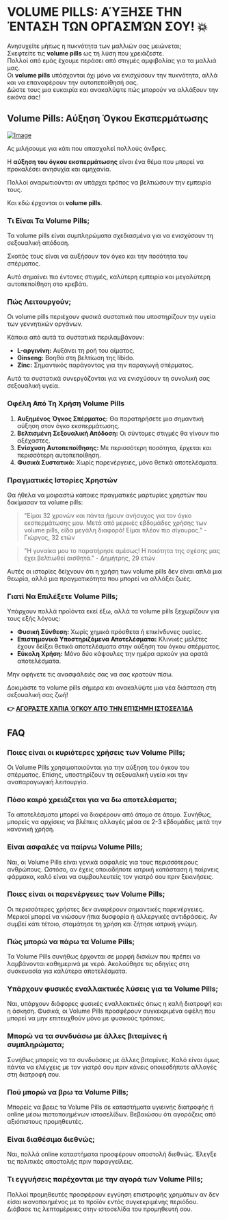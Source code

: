 # VOLUME PILLS: ΑΎΞΗΣΕ ΤΗΝ ΈΝΤΑΣΗ ΤΩΝ ΟΡΓΑΣΜΏΝ ΣΟΥ! 💥

Ανησυχείτε μήπως η πυκνότητα των μαλλιών σας μειώνεται;  
Σκεφτείτε τις **volume pills** ως τη λύση που χρειάζεστε.  
Πολλοί από εμάς έχουμε περάσει από στιγμές αμφιβολίας για τα μαλλιά μας.  
Οι **volume pills** υπόσχονται όχι μόνο να ενισχύσουν την πυκνότητα, αλλά και να επαναφέρουν την αυτοπεποίθησή σας.  
Δώστε τους μια ευκαιρία και ανακαλύψτε πώς μπορούν να αλλάξουν την εικόνα σας!

## Volume Pills: Αύξηση Όγκου Εκσπερμάτωσης

[![Image](https://www2.sellhealth.com/181/volumepills180x200_A.jpg)](https://gchaffi.com/PsS7uYEx)

Ας μιλήσουμε για κάτι που απασχολεί πολλούς άνδρες.

Η **αύξηση του όγκου εκσπερμάτωσης** είναι ένα θέμα που μπορεί να προκαλέσει ανησυχία και αμηχανία. 

Πολλοί αναρωτιούνται αν υπάρχει τρόπος να βελτιώσουν την εμπειρία τους.

Και εδώ έρχονται οι **volume pills**.

### Τι Είναι Τα Volume Pills;

Τα volume pills είναι συμπληρώματα σχεδιασμένα για να ενισχύσουν τη σεξουαλική απόδοση. 

Σκοπός τους είναι να αυξήσουν τον όγκο και την ποσότητα του σπέρματος.

Αυτό σημαίνει πιο έντονες στιγμές, καλύτερη εμπειρία και μεγαλύτερη αυτοπεποίθηση στο κρεβάτι.

### Πώς Λειτουργούν;

Οι volume pills περιέχουν φυσικά συστατικά που υποστηρίζουν την υγεία των γεννητικών οργάνων. 

Κάποια από αυτά τα συστατικά περιλαμβάνουν:

- **L-αργινίνη:** Αυξάνει τη ροή του αίματος.
- **Ginseng:** Βοηθά στη βελτίωση της libido.
- **Zinc:** Σημαντικός παράγοντας για την παραγωγή σπέρματος.

Αυτά τα συστατικά συνεργάζονται για να ενισχύσουν τη συνολική σας σεξουαλική υγεία.

### Οφέλη Από Τη Χρήση Volume Pills

1. **Αυξημένος Όγκος Σπέρματος:** Θα παρατηρήσετε μια σημαντική αύξηση στον όγκο εκσπερμάτωσης.
2. **Βελτισμένη Σεξουαλική Απόδοση:** Οι σύντομες στιγμές θα γίνουν πιο αξέχαστες.
3. **Ενίσχυση Αυτοπεποίθησης:** Με περισσότερη ποσότητα, έρχεται και περισσότερη αυτοπεποίθηση.
4. **Φυσικά Συστατικά:** Χωρίς παρενέργειες, μόνο θετικά αποτελέσματα.

### Πραγματικές Ιστορίες Χρηστών

Θα ήθελα να μοιραστώ κάποιες πραγματικές μαρτυρίες χρηστών που δοκίμασαν τα volume pills:

> "Είμαι 32 χρονών και πάντα ήμουν ανήσυχος για τον όγκο εκσπερμάτωσης μου. Μετά από μερικές εβδομάδες χρήσης των volume pills, είδα μεγάλη διαφορά! Είμαι πλέον πιο σίγουρος." - Γιώργος, 32 ετών

> "Η γυναίκα μου το παρατήρησε αμέσως! Η ποιότητα της σχέσης μας έχει βελτιωθεί αισθητά." - Δημήτρης, 29 ετών

Αυτές οι ιστορίες δείχνουν ότι η χρήση των volume pills δεν είναι απλά μια θεωρία, αλλά μια πραγματικότητα που μπορεί να αλλάξει ζωές.

### Γιατί Να Επιλέξετε Volume Pills;

Υπάρχουν πολλά προϊόντα εκεί έξω, αλλά τα volume pills ξεχωρίζουν για τους εξής λόγους:

- **Φυσική Σύνθεση:** Χωρίς χημικά πρόσθετα ή επικίνδυνες ουσίες.
- **Επιστημονικά Υποστηριζόμενα Αποτελέσματα:** Κλινικές μελέτες έχουν δείξει θετικά αποτελέσματα στην αύξηση του όγκου σπέρματος.
- **Εύκολη Χρήση:** Μόνο δύο κάψουλες την ημέρα αρκούν για ορατά αποτελέσματα.

Μην αφήνετε τις ανασφάλειές σας να σας κρατούν πίσω.

Δοκιμάστε τα volume pills σήμερα και ανακαλύψτε μια νέα διάσταση στη σεξουαλική σας ζωή!



**👉 [ΑΓΟΡΆΣΤΕ ΧΆΠΙΑ ΌΓΚΟΥ ΑΠΌ ΤΗΝ ΕΠΊΣΗΜΗ ΙΣΤΟΣΕΛΊΔΑ](https://gchaffi.com/PsS7uYEx)**

## FAQ

### Ποιες είναι οι κυριότερες χρήσεις των Volume Pills;

Οι Volume Pills χρησιμοποιούνται για την αύξηση του όγκου του σπέρματος. Επίσης, υποστηρίζουν τη σεξουαλική υγεία και την αναπαραγωγική λειτουργία. 

### Πόσο καιρό χρειάζεται για να δω αποτελέσματα;

Τα αποτελέσματα μπορεί να διαφέρουν από άτομο σε άτομο. Συνήθως, μπορείς να αρχίσεις να βλέπεις αλλαγές μέσα σε 2-3 εβδομάδες μετά την κανονική χρήση.

### Είναι ασφαλές να παίρνω Volume Pills;

Ναι, οι Volume Pills είναι γενικά ασφαλείς για τους περισσότερους ανθρώπους. Ωστόσο, αν έχεις οποιαδήποτε ιατρική κατάσταση ή παίρνεις φάρμακα, καλό είναι να συμβουλευτείς τον γιατρό σου πριν ξεκινήσεις.

### Ποιες είναι οι παρενέργειες των Volume Pills;

Οι περισσότερες χρήστες δεν αναφέρουν σημαντικές παρενέργειες. Μερικοί μπορεί να νιώσουν ήπια δυσφορία ή αλλεργικές αντιδράσεις. Αν συμβεί κάτι τέτοιο, σταμάτησε τη χρήση και ζήτησε ιατρική γνώμη.

### Πώς μπορώ να πάρω τα Volume Pills;

Τα Volume Pills συνήθως έρχονται σε μορφή δισκίων που πρέπει να λαμβάνονται καθημερινά με νερό. Ακολούθησε τις οδηγίες στη συσκευασία για καλύτερα αποτελέσματα.

### Υπάρχουν φυσικές εναλλακτικές λύσεις για τα Volume Pills;

Ναι, υπάρχουν διάφορες φυσικές εναλλακτικές όπως η καλή διατροφή και η άσκηση. Φυσικά, οι Volume Pills προσφέρουν συγκεκριμένα οφέλη που μπορεί να μην επιτευχθούν μόνο με φυσικούς τρόπους.

### Μπορώ να τα συνδυάσω με άλλες βιταμίνες ή συμπληρώματα;

Συνήθως μπορείς να τα συνδυάσεις με άλλες βιταμίνες. Καλό είναι όμως πάντα να ελέγχεις με τον γιατρό σου πριν κάνεις οποιεσδήποτε αλλαγές στη διατροφή σου.

### Πού μπορώ να βρω τα Volume Pills;

Μπορείς να βρεις τα Volume Pills σε καταστήματα υγιεινής διατροφής ή online μέσω πιστοποιημένων ιστοσελίδων. Βεβαιώσου ότι αγοράζεις από αξιόπιστους προμηθευτές.

### Είναι διαθέσιμα διεθνώς;

Ναι, πολλά online καταστήματα προσφέρουν αποστολή διεθνώς. Έλεγξε τις πολιτικές αποστολής πριν παραγγείλεις.

### Τι εγγυήσεις παρέχονται με την αγορά των Volume Pills;

Πολλοί προμηθευτές προσφέρουν εγγύηση επιστροφής χρημάτων αν δεν είσαι ικανοποιημένος με το προϊόν εντός συγκεκριμένης περιόδου. Διάβασε τις λεπτομέρειες στην ιστοσελίδα του προμηθευτή σου.